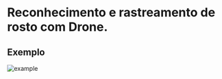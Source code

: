 # Reconhecimento e rastreamento de rosto com Drone.

## Exemplo

![example](https://github.com/LucasGabrielB/reconhecimento-e-rastreamento-de-rosto-com-drone/raw/main/videos/example.gif)
